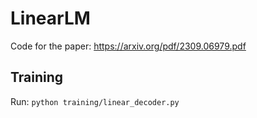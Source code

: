 # LinearLM
Code for the paper: https://arxiv.org/pdf/2309.06979.pdf

## Training
Run: ```python training/linear_decoder.py```
